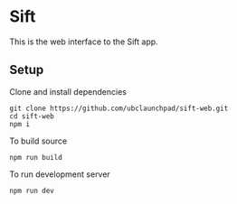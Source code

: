 # Sift

This is the web interface to the Sift app.

## Setup

Clone and install dependencies
```
git clone https://github.com/ubclaunchpad/sift-web.git
cd sift-web
npm i
```

To build source
```
npm run build
```

To run development server
```
npm run dev
```
